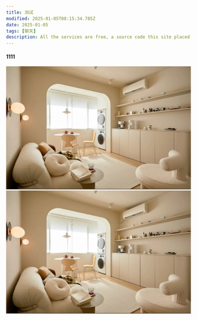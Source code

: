 ```yaml
---
title: 测试
modified: 2025-01-05T08:15:34.785Z
date: 2025-01-05
tags: [聊天]
description: All the services are free, a source code this site placed on github repository and intergration with netlify service, another service that you can use is github page for hosting your own static site.
---
```


#### 1111
![测试图片](1.png)
![年度最爱书影音](1.png)
